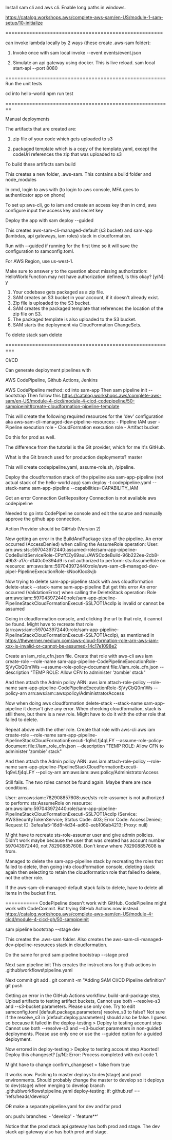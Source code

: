 Install sam cli and aws cli.
Enable long paths in windows.

https://catalog.workshops.aws/complete-aws-sam/en-US/module-1-sam-setup/10-initialize

=====================================================

can invoke lambda locally by 2 ways (these create .aws-sam folder):

1. Invoke once with
  sam local invoke --event events/event.json

2. Simulate an api gateway using docker. This is live reload.
  sam local start-api --port 8080

======================================================
Run the unit tests

cd into hello-world
  npm run test

========================================================

Manual deployments

The artifacts that are created are:

1. zip file of your code which gets uploaded to s3

2. packaged template which is a copy of the template.yaml, except the codeUri references the zip that was uploaded to s3

To build these artifacts
  sam build

This creates a new folder, .aws-sam. This contains a build folder and node_modules

In cmd, login to aws with (to login to aws console, MFA goes to authenticator app on phone)

To set up aws-cli, go to iam and create an access key
then in cmd, 
  aws configure
input the access key and secret key

Deploy the app with
  sam deploy --guided

This creates aws-sam-cli-managed-default (s3 bucket) and sam-app (lambdas, api gateways, iam roles) stack in cloudformation.

Run with --guided if running for the first time so it will save the configuration to samconfig.toml.

For AWS Region, use us-west-1.

Make sure to answer y to the question about missing authorization: HelloWorldFunction may not have authorization defined, Is this okay? [y/N]: y

  1. Your codebase gets packaged as a zip file.
  2. SAM creates an S3 bucket in your account, if it doesn't already exist.
  3. Zip file is uploaded to the S3 bucket.
  4. SAM creates the packaged template that references the location of the zip file on S3.
  5. The packaged template is also uploaded to the S3 bucket.
  6. SAM starts the deployment via CloudFormation ChangeSets.

To delete stack
  sam delete


=========================================================

CI/CD

Can generate deployment pipelines with

AWS CodePipeline, Github Actions, Jenkins

AWS CodePipeline method:
cd into sam-app
Then
  sam pipeline init --bootstrap
Then follow this
  https://catalog.workshops.aws/complete-aws-sam/en-US/module-4-cicd/module-4-cicd-codepipeline/50-sampipeinit#create-cloudformation-pipeline-template

This will create the following required resources for the 'dev' configuration aka aws-sam-cli-managed-dev-pipeline-resources:
        - Pipeline IAM user
        - Pipeline execution role
        - CloudFormation execution role
        - Artifact bucket

Do this for prod as well.

The difference from the tutorial is the Git provider, which for me it's GitHub.

What is the Git branch used for production deployments? master

This will create codepipeline.yaml, assume-role.sh, /pipeline.

Deploy the cloudformation stack of the pipeline aka sam-app-pipeline (not actual stack of the hello-world app)
  sam deploy -t codepipeline.yaml --stack-name sam-app-pipeline --capabilities=CAPABILITY_IAM

Got an error
  Connection GetRepository Connection is not available aws codepipeline

Needed to go into CodePipeline console and edit the source and manually approve the github app connection.

Action Provider should be GitHub (Version 2)

Now getting an error in the BuildAndPackage step of the pipeline.
  An error occurred (AccessDenied) when calling the AssumeRole operation: User: arn:aws:sts::597043972440:assumed-role/sam-app-pipeline-CodeBuildServiceRole-CPzfCZy69auL/AWSCodeBuild-96b222ee-2cb8-49b3-a17c-d140c0e394d9 is not authorized to perform: sts:AssumeRole on resource: arn:aws:iam::597043972440:role/aws-sam-cli-managed-dev-pipel-PipelineExecutionRole-kNooKloc8vjb

Now trying to delete sam-app-pipeline stack with
  aws cloudformation delete-stack  --stack-name sam-app-pipeline
But get this error
  An error occurred (ValidationError) when calling the DeleteStack operation: Role arn:aws:iam::597043972440:role/sam-app-pipeline-PipelineStackCloudFormationExecuti-SSL7OT1Acdlp is invalid or cannot be assumed

Going in cloudformation console, and clicking the url to that role, it cannot be found.
Might have to recreate that role (arn:aws:iam::597043972440:role/sam-app-pipeline-PipelineStackCloudFormationExecuti-SSL7OT1Acdlp), as mentioned in
  https://thewerner.medium.com/aws-cloud-formation-role-arn-aws-iam-xxx-is-invalid-or-cannot-be-assumed-14c17e1098e2

Create an iam_role_cfn.json file.
Create that role with aws-cli
  aws iam create-role --role-name sam-app-pipeline-CodePipelineExecutionRole-SjVyCbQ0m1Ws --assume-role-policy-document file://iam_role_cfn.json --description "TEMP ROLE: Allow CFN to administer 'zombie' stack"

And then attach the Admin policy ARN:
  aws iam attach-role-policy --role-name sam-app-pipeline-CodePipelineExecutionRole-SjVyCbQ0m1Ws --policy-arn arn:aws:iam::aws:policy/AdministratorAccess

Now when doing
  aws cloudformation delete-stack  --stack-name sam-app-pipeline
it doesn't give any error. When checking cloudformation, stack is still there, but there is a new role. Might have to do it with the other role that failed to delete.

Repeat above with the other role.
Create that role with aws-cli
  aws iam create-role --role-name sam-app-pipeline-PipelineStackCloudFormationExecuti-1q9vLfj4qLFY --assume-role-policy-document file://iam_role_cfn.json --description "TEMP ROLE: Allow CFN to administer 'zombie' stack"

And then attach the Admin policy ARN:
  aws iam attach-role-policy --role-name sam-app-pipeline-PipelineStackCloudFormationExecuti-1q9vLfj4qLFY --policy-arn arn:aws:iam::aws:policy/AdministratorAccess

Still fails. The two roles cannot be found again. Maybe there are race conditions.

  User: arn:aws:iam::782908857608:user/sts-role-assumer is not authorized to perform: sts:AssumeRole on resource: arn:aws:iam::597043972440:role/sam-app-pipeline-PipelineStackCloudFormationExecuti-SSL7OT1Acdlp (Service: AWSSecurityTokenService; Status Code: 403; Error Code: AccessDenied; Request ID: 3efea1a5-16d8-4d34-ad60-eeb106ab4213; Proxy: null)

Might have to recreate sts-role-assumer user and give admin policies.
Didn't work maybe because the user that was created has account number 597043972440, not 782908857608. Don't know where 782908857608 is from.

Managed to delete the sam-app-pipeline stack by recreating the roles that failed to delete, then going into cloudformation console, deleting stack again then selecting to retain the cloudformation role that failed to delete, not the other role.

If the aws-sam-cli-managed-default stack fails to delete, have to delete all items in the bucket first.

===========
CodePipeline doesn't work with GitHub. CodePipeline might work with CodeCommit. But trying GitHub Actions now instead.
https://catalog.workshops.aws/complete-aws-sam/en-US/module-4-cicd/module-4-cicd-gh/50-sampipeinit

  sam pipeline bootstrap --stage dev

This creates the .aws-sam folder. Also creates the aws-sam-cli-managed-dev-pipeline-resources stack in cloudformation.

Do the same for prod
  sam pipeline bootstrap --stage prod

Next
  sam pipeline init
This creates the instructions for github actions in 
  .github\workflows\pipeline.yaml

Next commit
  git add .
  git commit -m "Adding SAM CI/CD Pipeline definition"
  git push

Getting an error in the GitHub Actions workflow, build-and-package step, Upload artifacts to testing artifact buckets, 
  Cannot use both --resolve-s3 and --s3-bucket parameters. Please use only one.
Try to edit samconfig.toml [default.package.parameters] resolve_s3 to false? 
Not sure if the resolve_s3 in [default.deploy.parameters] should also be false.
I guess so because it failed in the deploy-testing > Deploy to testing account step
  Cannot use both --resolve-s3 and --s3-bucket parameters in non-guided deployments. Please use only one or use the --guided option for a guided deployment.

Now errored in deploy-testing > Deploy to testing account step
  Aborted!
  Deploy this changeset? [y/N]: 
  Error: Process completed with exit code 1.

Might have to change confirm_changeset = false from true

It works now. Pushing to master deploys to dev(stage) and prod environments.
Should probably change the master to develop so it deploys to dev(stage) when merging to develop branch .github\workflows\pipeline.yaml 
  deploy-testing:
    if: github.ref == 'refs/heads/develop'

OR make a separate pipeline.yaml for dev and for prod

  on:
    push:
      branches:
        - 'develop'
        - 'feature**'

Notice that the prod stack api gateway has both prod and stage. The dev stack api gateway also has both prod and stage.